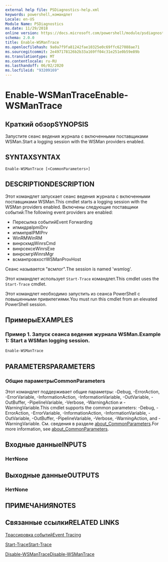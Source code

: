 ```yaml
---
external help file: PSDiagnostics-help.xml
keywords: powershell,командлет
Locale: en-US
Module Name: PSDiagnostics
ms.date: 11/29/2018
online version: https://docs.microsoft.com/powershell/module/psdiagnostics/enable-wsmantrace?view=powershell-7.1&WT.mc_id=ps-gethelp
schema: 2.0.0
title: Enable-WSManTrace
ms.openlocfilehash: 9a0a7f9fa81242fae10325e0c69ffc627088ae71
ms.sourcegitcommit: 2e497178126b2b33a169ff04c31e251e0b59e89b
ms.translationtype: MT
ms.contentlocale: ru-RU
ms.lasthandoff: 06/02/2020
ms.locfileid: "93209169"
---
```

# <span data-ttu-id="dffc5-103">Enable-WSManTrace</span><span class="sxs-lookup"><span data-stu-id="dffc5-103">Enable-WSManTrace</span></span>

## <span data-ttu-id="dffc5-104">Краткий обзор</span><span class="sxs-lookup"><span data-stu-id="dffc5-104">SYNOPSIS</span></span>
<span data-ttu-id="dffc5-105">Запустите сеанс ведения журнала с включенными поставщиками WSMan.</span><span class="sxs-lookup"><span data-stu-id="dffc5-105">Start a logging session with the WSMan providers enabled.</span></span>

## <span data-ttu-id="dffc5-106">SYNTAX</span><span class="sxs-lookup"><span data-stu-id="dffc5-106">SYNTAX</span></span>

```
Enable-WSManTrace [<CommonParameters>]
```

## <span data-ttu-id="dffc5-107">DESCRIPTION</span><span class="sxs-lookup"><span data-stu-id="dffc5-107">DESCRIPTION</span></span>
<span data-ttu-id="dffc5-108">Этот командлет запускает сеанс ведения журнала с включенными поставщиками WSMan.</span><span class="sxs-lookup"><span data-stu-id="dffc5-108">This cmdlet starts a logging session with the WSMan providers enabled.</span></span> <span data-ttu-id="dffc5-109">Включены следующие поставщики событий:</span><span class="sxs-lookup"><span data-stu-id="dffc5-109">The following event providers are enabled:</span></span>

- <span data-ttu-id="dffc5-110">Пересылка событий</span><span class="sxs-lookup"><span data-stu-id="dffc5-110">Event Forwarding</span></span>
- <span data-ttu-id="dffc5-111">ипмидрв</span><span class="sxs-lookup"><span data-stu-id="dffc5-111">IpmiDrv</span></span>
- <span data-ttu-id="dffc5-112">ипмипрв</span><span class="sxs-lookup"><span data-stu-id="dffc5-112">IPMIPrv</span></span>
- <span data-ttu-id="dffc5-113">WinRM</span><span class="sxs-lookup"><span data-stu-id="dffc5-113">WinRM</span></span>
- <span data-ttu-id="dffc5-114">винрскмд</span><span class="sxs-lookup"><span data-stu-id="dffc5-114">WinrsCmd</span></span>
- <span data-ttu-id="dffc5-115">винрсексе</span><span class="sxs-lookup"><span data-stu-id="dffc5-115">WinrsExe</span></span>
- <span data-ttu-id="dffc5-116">винрсмгр</span><span class="sxs-lookup"><span data-stu-id="dffc5-116">WinrsMgr</span></span>
- <span data-ttu-id="dffc5-117">всманпровхост</span><span class="sxs-lookup"><span data-stu-id="dffc5-117">WSManProvHost</span></span>

<span data-ttu-id="dffc5-118">Сеанс называется "всмлог".</span><span class="sxs-lookup"><span data-stu-id="dffc5-118">The session is named 'wsmlog'.</span></span>

<span data-ttu-id="dffc5-119">Этот командлет использует `Start-Trace` командлет.</span><span class="sxs-lookup"><span data-stu-id="dffc5-119">This cmdlet uses the `Start-Trace` cmdlet.</span></span>

<span data-ttu-id="dffc5-120">Этот командлет необходимо запустить из сеанса PowerShell с повышенными привилегиями.</span><span class="sxs-lookup"><span data-stu-id="dffc5-120">You must run this cmdlet from an elevated PowerShell session.</span></span>

## <span data-ttu-id="dffc5-121">Примеры</span><span class="sxs-lookup"><span data-stu-id="dffc5-121">EXAMPLES</span></span>

### <span data-ttu-id="dffc5-122">Пример 1. Запуск сеанса ведения журнала WSMan.</span><span class="sxs-lookup"><span data-stu-id="dffc5-122">Example 1: Start a WSMan logging session.</span></span>

```powershell
Enable-WSManTrace
```

## <span data-ttu-id="dffc5-123">PARAMETERS</span><span class="sxs-lookup"><span data-stu-id="dffc5-123">PARAMETERS</span></span>

### <span data-ttu-id="dffc5-124">Общие параметры</span><span class="sxs-lookup"><span data-stu-id="dffc5-124">CommonParameters</span></span>

<span data-ttu-id="dffc5-125">Этот командлет поддерживает общие параметры: -Debug, -ErrorAction, -ErrorVariable, -InformationAction, -InformationVariable, -OutVariable, -OutBuffer, -PipelineVariable, -Verbose, -WarningAction и -WarningVariable.</span><span class="sxs-lookup"><span data-stu-id="dffc5-125">This cmdlet supports the common parameters: -Debug, -ErrorAction, -ErrorVariable, -InformationAction, -InformationVariable, -OutVariable, -OutBuffer, -PipelineVariable, -Verbose, -WarningAction, and -WarningVariable.</span></span> <span data-ttu-id="dffc5-126">См. сведения в разделе [about_CommonParameters](https://go.microsoft.com/fwlink/?LinkID=113216).</span><span class="sxs-lookup"><span data-stu-id="dffc5-126">For more information, see [about_CommonParameters](https://go.microsoft.com/fwlink/?LinkID=113216).</span></span>

## <span data-ttu-id="dffc5-127">Входные данные</span><span class="sxs-lookup"><span data-stu-id="dffc5-127">INPUTS</span></span>

### <span data-ttu-id="dffc5-128">Нет</span><span class="sxs-lookup"><span data-stu-id="dffc5-128">None</span></span>

## <span data-ttu-id="dffc5-129">Выходные данные</span><span class="sxs-lookup"><span data-stu-id="dffc5-129">OUTPUTS</span></span>

### <span data-ttu-id="dffc5-130">Нет</span><span class="sxs-lookup"><span data-stu-id="dffc5-130">None</span></span>

## <span data-ttu-id="dffc5-131">ПРИМЕЧАНИЯ</span><span class="sxs-lookup"><span data-stu-id="dffc5-131">NOTES</span></span>

## <span data-ttu-id="dffc5-132">Связанные ссылки</span><span class="sxs-lookup"><span data-stu-id="dffc5-132">RELATED LINKS</span></span>

[<span data-ttu-id="dffc5-133">Трассировка событий</span><span class="sxs-lookup"><span data-stu-id="dffc5-133">Event Tracing</span></span>](/windows/desktop/ETW/event-tracing-portal)

[<span data-ttu-id="dffc5-134">Start-Trace</span><span class="sxs-lookup"><span data-stu-id="dffc5-134">Start-Trace</span></span>](start-trace.md)

[<span data-ttu-id="dffc5-135">Disable-WSManTrace</span><span class="sxs-lookup"><span data-stu-id="dffc5-135">Disable-WSManTrace</span></span>](Disable-WSManTrace.md)


